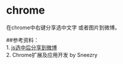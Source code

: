 # chrome
在chrome中右键分享选中文字 或者图片到微博。


##参考资料：
<br/>1. [js选中后分享到微博](https://www.zhangxinxu.com/wordpress/2011/02/js%E9%A1%B5%E9%9D%A2%E6%96%87%E5%AD%97%E9%80%89%E4%B8%AD%E5%90%8E%E5%88%86%E4%BA%AB%E5%88%B0%E6%96%B0%E6%B5%AA%E5%BE%AE%E5%8D%9A%E5%AE%9E%E7%8E%B0/)
<br/>2. Chrome扩展及应用开发 by Sneezry
